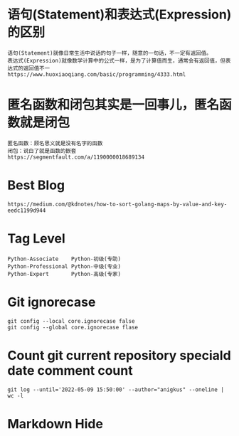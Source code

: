# 语句(Statement)和表达式(Expression)的区别
    语句(Statement)就像日常生活中说话的句子一样，随意的一句话，不一定有返回值。
    表达式(Expression)就像数学计算中的公式一样，是为了计算值而生，通常会有返回值，但表达式的返回值不一
    https://www.huoxiaoqiang.com/basic/programming/4333.html

# 匿名函数和闭包其实是一回事儿，匿名函数就是闭包
    匿名函数：顾名思义就是没有名字的函数
    闭包：说白了就是函数的嵌套
    https://segmentfault.com/a/1190000018689134

# Best Blog
    https://medium.com/@kdnotes/how-to-sort-golang-maps-by-value-and-key-eedc1199d944

# Tag Level
    Python-Associate    Python-初级(专助)
    Python-Professional Python-中级(专业)
    Python-Expert       Python-高级(专家)

# Git ignorecase
    git config --local core.ignorecase false
    git config --global core.ignorecase flase

# Count git current repository speciald date comment count
    git log --until='2022-05-09 15:50:00' --author="anigkus" --oneline | wc -l

# Markdown Hide
[This is a comment that will be hidden1.]:# 
[This is a comment that will be hidden2. 
This is a comment that will be hidden3.]:# 
[This is a comment that will be hidden4.]: # 